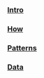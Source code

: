 ### [Intro](./microservice/intro)
### [How](./microservice/how)
### [Patterns](./microservice/patterns)
### [Data](./microservice/data)



